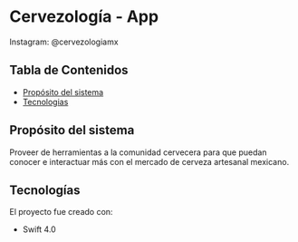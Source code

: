 # Cervezología - App
Instagram: @cervezologiamx

## Tabla de Contenidos
* [Propósito del sistema](#proposito-del-sistema)
* [Tecnologias](#tecnologias)

## Propósito del sistema
Proveer de herramientas a la comunidad cervecera para que puedan conocer e interactuar más con el mercado de cerveza artesanal mexicano.

## Tecnologías
El proyecto fue creado con:
* Swift 4.0
